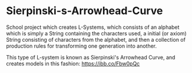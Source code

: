 # Sierpinski-s-Arrowhead-Curve
School project which creates L-Systems, which consists of an alphabet which is simply a String containing the characters used, a initial (or axiom) String consisting of characters from the alphabet, and then a collection of production rules for transforming one generation into another.

This type of L-system is known as Sierpinski's Arrowhead Curve, and creates models in this fashion: https://ibb.co/Fbw0pQc
